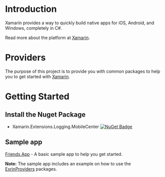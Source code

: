 # Introduction
Xamarin provides a way to quickly build native apps for iOS, Android, and Windows, completely in C#.

Read more about the platform at [Xamarin](https://www.xamarin.com).

# Providers
The purpose of this project is to provide you with common packages to help you to get started with [Xamarin](https://www.xamarin.com).

# Getting Started
## Install the Nuget Package
* Xamarin.Extensions.Logging.MobileCenter [![NuGet Badge](https://buildstats.info/nuget/Xamarin.Extensions.Logging.MobileCenter?includePreReleases=true)](https://www.nuget.org/packages/Xamarin.Extensions.Logging.MobileCenter)
## Sample app
[Friends App](../../tree/master/Sample) - A basic sample app to help you get started.

**Note:** The sample app includes an example on how to use the [ExrinProviders](https://github.com/maximrub/ExrinProviders) packages.
